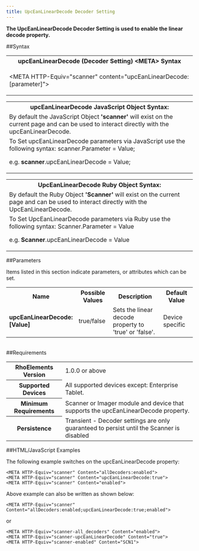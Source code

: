 ```yaml
---
title: UpcEanLinearDecode Decoder Setting
---
```



<b>
The UpcEanLinearDecode Decoder Setting is used to enable the linear decode property.
</b>

##Syntax

<table class="re-table"><tr><th class="tableHeading">upcEanLinearDecode (Decoder Setting) &lt;META&gt; Syntax
</th></tr><tr><td class="clsSyntaxCells clsOddRow"><p>&lt;META HTTP-Equiv="scanner" content="upcEanLinearDecode:[parameter]"&gt;</p></td></tr></table>
<table class="re-table"><tr><th class="tableHeading">upcEanLinearDecode JavaScript Object Syntax:</th></tr><tr><td class="clsSyntaxCells clsOddRow">
By default the JavaScript Object <b>'scanner'</b> will exist on the current page and can be used to interact directly with the upcEanLinearDecode.
</td></tr><tr><td class="clsSyntaxCells clsEvenRow">
To Set upcEanLinearDecode parameters via JavaScript use the following syntax: scanner.Parameter = Value;
<P />e.g. <b>scanner</b>.upcEanLinearDecode = Value;
</td></tr></table>
<table class="re-table"><tr><th class="tableHeading">UpcEanLinearDecode Ruby Object Syntax:</th></tr><tr><td class="clsSyntaxCells clsOddRow">
By default the Ruby Object <b>'Scanner'</b> will exist on the current page and can be used to interact directly with the UpcEanLinearDecode.
</td></tr><tr><td class="clsSyntaxCells clsEvenRow">
To Set UpcEanLinearDecode parameters via Ruby use the following syntax: Scanner.Parameter = Value
<P />e.g. <b>Scanner</b>.upcEanLinearDecode = Value
</td></tr></table>



##Parameters


Items listed in this section indicate parameters, or attributes which can be set.
<table class="re-table"><col width="20%" /><col width="20%" /><col width="38%" /><col width="22%" /><tr><th class="tableHeading">Name</th><th class="tableHeading">Possible Values</th><th class="tableHeading">Description</th><th class="tableHeading">Default Value</th></tr><tr><td class="clsSyntaxCells clsOddRow"><b>upcEanLinearDecode:[Value]
</b></td><td class="clsSyntaxCells clsOddRow">true/false</td><td class="clsSyntaxCells clsOddRow">Sets the linear decode property to 'true' or 'false'.</td><td class="clsSyntaxCells clsOddRow">Device specific</td></tr></table>
<table class="re-table"><col width="78%" /><col width="8%" /><col width="1%" /><col width="5%" /><col width="1%" /><col width="5%" /><col width="2%" /></table>





##Requirements

<table class="re-table"><tr><th class="tableHeading">RhoElements Version</th><td class="clsSyntaxCell clsEvenRow">1.0.0 or above
</td></tr><tr><th class="tableHeading">Supported Devices</th><td class="clsSyntaxCell clsOddRow">All supported devices except: Enterprise Tablet.</td></tr><tr><th class="tableHeading">Minimum Requirements</th><td class="clsSyntaxCell clsOddRow">Scanner or Imager module and device that supports the upcEanLinearDecode property.</td></tr><tr><th class="tableHeading">Persistence</th><td class="clsSyntaxCell clsEvenRow">Transient - Decoder settings are only guaranteed to persist until the Scanner is disabled</td></tr></table>


##HTML/JavaScript Examples

The following example switches on the upcEanLinearDecode property:

	<META HTTP-Equiv="scanner" Content="allDecoders:enabled">
	<META HTTP-Equiv="scanner" Content="upcEanLinearDecode:true">
	<META HTTP-Equiv="scanner" Content="enabled">
	
Above example can also be written as shown below:

	<META HTTP-Equiv="scanner" Content="allDecoders:enabled;upcEanLinearDecode:true;enabled">
	
or

	<META HTTP-Equiv="scanner-all_decoders" Content="enabled">
	<META HTTP-Equiv="scanner-upcEanLinearDecode" Content="true">
	<META HTTP-Equiv="scanner-enabled" Content="SCN1">
	



